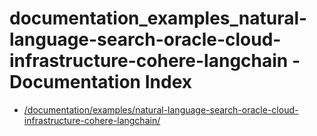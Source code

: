 # documentation_examples_natural-language-search-oracle-cloud-infrastructure-cohere-langchain - Documentation Index

- [/documentation/examples/natural-language-search-oracle-cloud-infrastructure-cohere-langchain/](./_documentation_examples_natural-language-search-oracle-cloud-infrastructure-cohere-langchain_.md)
